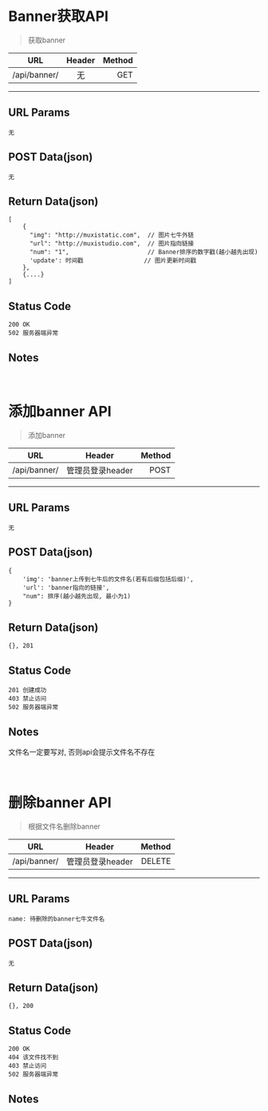# Banner获取API

> 获取banner

| URL |  Header | Method |
| ------------- |:-------------:| -----:|
| /api/banner/ | 无 | GET |

<hr/>

## URL Params

    无

## POST Data(json)

    无

## Return Data(json)

    [
        {
          "img": "http://muxistatic.com",  // 图片七牛外链
          "url": "http://muxistudio.com",  // 图片指向链接
          "num": "1",                      // Banner排序的数字戳(越小越先出现)
          'update': 时间戳                 // 图片更新时间戳
        },
        {....}
    ]

## Status Code

    200 OK
    502 服务器端异常

## Notes

<br/>

# 添加banner API

> 添加banner

| URL |  Header | Method |
| ------------- |:-------------:| -----:|
| /api/banner/ | 管理员登录header | POST |

<hr/>

## URL Params

    无

## POST Data(json)

    {
        'img': 'banner上传到七牛后的文件名(若有后缀包括后缀)',
        'url': 'banner指向的链接',
        "num": 排序(越小越先出现, 最小为1)
    }

## Return Data(json)

    {}, 201

## Status Code

    201 创建成功
    403 禁止访问
    502 服务器端异常

## Notes
文件名一定要写对, 否则api会提示文件名不存在

<br/>

# 删除banner API

> 根据文件名删除banner

| URL |  Header | Method |
| ------------- |:-------------:| -----:|
| /api/banner/ | 管理员登录header | DELETE |

<hr/>

## URL Params

    name: 待删除的banner七牛文件名

## POST Data(json)

    无

## Return Data(json)

    {}, 200

## Status Code

    200 OK
    404 该文件找不到
    403 禁止访问
    502 服务器端异常

## Notes
